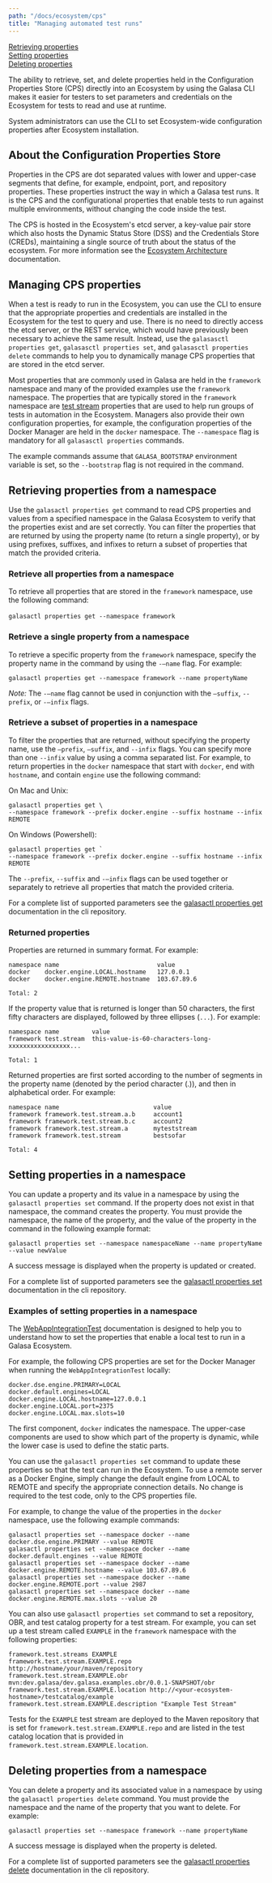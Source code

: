 ```yaml
---
path: "/docs/ecosystem/cps"
title: "Managing automated test runs"
---
```


[Retrieving properties](#retrieving)<br>
[Setting properties](#setting)<br>
[Deleting properties](#deleting)<br>

The ability to retrieve, set, and delete properties held in the Configuration Properties Store (CPS) directly into an Ecosystem by using the Galasa CLI makes it easier for testers to set parameters and credentials on the Ecosystem for tests to read and use at runtime. 

System administrators can use the CLI to set Ecosystem-wide configuration properties after Ecosystem installation.


## About the Configuration Properties Store 

Properties in the CPS are dot separated values with lower and upper-case segments that define, for example, endpoint, port, and repository properties. These properties instruct the way in which a Galasa test runs.  It is the CPS and the configurational properties that enable tests to run against multiple environments, without changing the code inside the test. 

The CPS is hosted in the Ecosystem's etcd server, a key-value pair store which also hosts the Dynamic Status Store (DSS) and the Credentials Store (CREDs), maintaining a single source of truth about the status of the ecosystem. For more information see the [Ecosystem Architecture](/docs/ecosystem/architecture) documentation.


## Managing CPS properties

When a test is ready to run in the Ecosystem, you can use the CLI to ensure that the appropriate properties and credentials are installed in the Ecosystem for the test to query and use. There is no need to directly access the etcd server, or the REST service, which would have previously been necessary to achieve the same result. Instead, use the `galasasctl properties get`, `galasasctl properties set`, and `galasasctl properties delete` commands to help you to dynamically manage CPS properties that are stored in the etcd server. 

Most properties that are commonly used in Galasa are held in the `framework` namespace and many of the provided examples use the `framework` namespace. The properties that are typically stored in the `framework` namespace are [test stream](../writing-own-tests/test-streams) properties that are used to help run groups of tests in automation in the Ecosystem. Managers also provide their own configuration properties, for example, the configuration properties of the Docker Manager are held in the `docker` namespace. The `--namespace` flag is mandatory for all `galasasctl properties` commands. 

The example commands assume that `GALASA_BOOTSTRAP` environment variable is set, so the `--bootstrap` flag is not required in the command. 

## <a name="retrieving"></a>Retrieving properties from a namespace 

Use the `galasactl properties get` command to read CPS properties and values from a specified namespace in the Galasa Ecosystem to verify that the properties exist and are set correctly. You can filter the properties that are returned by using the property name (to return a single property), or by using prefixes, suffixes, and infixes to return a subset of properties that match the provided criteria. 


### Retrieve all properties from a namespace

To retrieve all properties that are stored in the `framework` namespace, use the following command:<br><br>
`galasactl properties get --namespace framework`


### Retrieve a single property from a namespace

To retrieve a specific property from the `framework` namespace, specify the property name in the command by using the `-–name` flag. For example:

```galasactl properties get --namespace framework --name propertyName```
 

*Note:* The `-–name` flag cannot be used in conjunction with the `–suffix`, `--prefix`, or `-–infix` flags.

### Retrieve a subset of properties in a namespace

To filter the properties that are returned, without specifying the property name, use the `–prefix`, `–suffix`, and ``--infix`` flags. You can specify more than one `--infix` value by using a comma separated list. For example, to return properties in the `docker` namespace that start with `docker`, end with `hostname`, and contain `engine` use the following command: 


On Mac and Unix:

```
galasactl properties get \
--namespace framework --prefix docker.engine --suffix hostname --infix REMOTE
```

On Windows (Powershell):

```
galasactl properties get `
--namespace framework --prefix docker.engine --suffix hostname --infix REMOTE
```


The `--prefix`, `--suffix` and `-–infix` flags can be used together or separately to retrieve all properties that match the provided criteria.


For a complete list of supported parameters see the <a href="https://github.com/galasa-dev/cli/blob/main/docs/generated/galasactl_properties_get.md" target="_blank"> galasactl properties get</a> documentation in the cli repository.


### Returned properties


Properties are returned in summary format. For example:

```
namespace name                           value
docker    docker.engine.LOCAL.hostname   127.0.0.1
docker    docker.engine.REMOTE.hostname  103.67.89.6

Total: 2
```

If the property value that is returned is longer than 50 characters, the first fifty characters are displayed, followed by three ellipses (`...`). For example:

```
namespace name         value
framework test.stream  this-value-is-60-characters-long-xxxxxxxxxxxxxxxxx...

Total: 1
```


Returned properties are first sorted according to the number of segments in the property name (denoted by the period character (.)), and then in alphabetical order. For example:

```
namespace name                          value
framework framework.test.stream.a.b     account1
framework framework.test.stream.b.c     account2
framework framework.test.stream.a       myteststream
framework framework.test.stream         bestsofar

Total: 4
```


## <a name="setting"></a>Setting properties in a namespace

You can update a property and its value in a namespace by using the `galasactl properties set` command. If the property does not exist in that namespace, the command creates the property. You must provide the namespace, the name of the property, and the value of the property in the command in the following example format:

```galasactl properties set --namespace namespaceName --name propertyName --value newValue```

A success message is displayed when the property is updated or created.

For a complete list of supported parameters see the <a href="https://github.com/galasa-dev/cli/blob/main/docs/generated/galasactl_properties_set.md" target="_blank"> galasactl properties set</a> documentation in the cli repository.

### Examples of setting properties in a namespace

The [WebAppIntegrationTest](../running-simbank-tests/web-app-integration-test) documentation is designed to help you to understand how to set the properties that enable a local test to run in a Galasa Ecosystem.

For example, the following CPS properties are set for the Docker Manager when running the `WebAppIntegrationTest` locally:

```
docker.dse.engine.PRIMARY=LOCAL
docker.default.engines=LOCAL
docker.engine.LOCAL.hostname=127.0.0.1
docker.engine.LOCAL.port=2375
docker.engine.LOCAL.max.slots=10
```

The first component, `docker` indicates the namespace. The upper-case components are used to show which part of the property is dynamic, while the lower case is used to define the static parts.

You can use the `galasactl properties set` command to update these properties so that the test can run in the Ecosystem. To use a remote server as a Docker Engine, simply change the default engine from LOCAL to REMOTE and specify the appropriate connection details. No change is required to the test code, only to the CPS properties file.

For example, to change the value of the properties in the `docker` namespace, use the following example commands:

```
galasactl properties set --namespace docker --name docker.dse.engine.PRIMARY --value REMOTE
galasactl properties set --namespace docker --name docker.default.engines --value REMOTE
galasactl properties set --namespace docker --name docker.engine.REMOTE.hostname --value 103.67.89.6
galasactl properties set --namespace docker --name docker.engine.REMOTE.port --value 2987
galasactl properties set --namespace docker --name docker.engine.REMOTE.max.slots --value 20
```

You can also use `galasactl properties set` command to set a repository, OBR, and test catalog property for a test stream. For example, you can set up a test stream called `EXAMPLE` in the `framework` namespace with the following properties:   

```
framework.test.streams EXAMPLE
framework.test.stream.EXAMPLE.repo http://hostname/your/maven/repository
framework.test.stream.EXAMPLE.obr mvn:dev.galasa/dev.galasa.examples.obr/0.0.1-SNAPSHOT/obr
framework.test.stream.EXAMPLE.location http://<your-ecosystem-hostname>/testcatalog/example
framework.test.stream.EXAMPLE.description "Example Test Stream"
```

Tests for the `EXAMPLE` test stream are deployed to the Maven repository that is set for `framework.test.stream.EXAMPLE.repo` and are listed in the test catalog location that is provided in `framework.test.stream.EXAMPLE.location`.


## <a name="deleting"></a>Deleting properties from a namespace

You can delete a property and its associated value in a namespace by using the `galasactl properties delete` command. You must provide the namespace and the name of the property that you want to delete.  For example:

```galasactl properties set --namespace framework --name propertyName```

A success message is displayed when the property is deleted.

For a complete list of supported parameters see the <a href="https://github.com/galasa-dev/cli/blob/main/docs/generated/galasactl_properties_delete.md" target="_blank"> galasactl properties delete</a> documentation in the cli repository.



